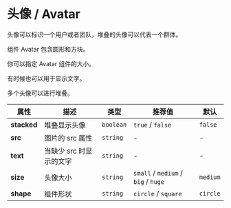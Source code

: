 # 头像 / Avatar

头像可以标识一个用户或者团队，堆叠的头像可以代表一个群体。

<ex-code name="ex-avatar-default">

组件 <g-code>Avatar</g-code> 包含圆形和方块。

</ex-code>

<ex-code name="ex-avatar-size">

你可以指定 <g-code>Avatar</g-code> 组件的大小。

</ex-code>

<ex-code name="ex-avatar-text">

有时候也可以用于显示文字。

</ex-code>

<ex-code name="ex-avatar-stacked">

多个头像可以进行堆叠。

</ex-code>

<ex-footer>

| 属性        | 描述                    | 类型      | 推荐值                              | 默认     |
| ----------- | ----------------------- | --------- | ----------------------------------- | -------- |
| **stacked** | 堆叠显示头像            | `boolean` | `true` / `false`                    | `false`  |
| **src**     | 图片的 src 属性         | `string`  | -                                   | -        |
| **text**    | 当缺少 src 时显示的文字 | `string`  | -                                   | -        |
| **size**    | 头像大小                | `string`  | `small` / `medium` / `big` / `huge` | `medium` |
| **shape**   | 组件形状                | `string`  | `circle` / `square`                 | `circle` |

</ex-footer>
